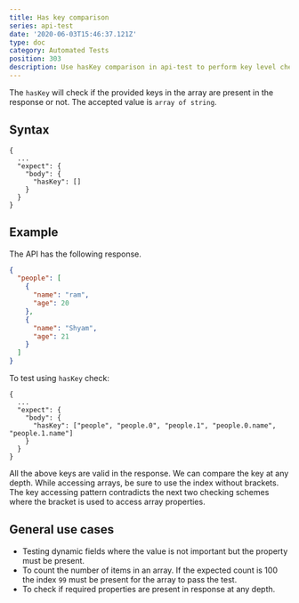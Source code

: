 ```yaml
---
title: Has key comparison
series: api-test
date: '2020-06-03T15:46:37.121Z'
type: doc
category: Automated Tests
position: 303
description: Use hasKey comparison in api-test to perform key level checks.
---
```


The `hasKey` will check if the provided keys in the array are present in the response or not. The accepted value is `array of string`.

## Syntax

```json{5}
{
  ...
  "expect": {
    "body": {
      "hasKey": []
    }
  }
}

```

## Example

The API has the following response.

```json
{
  "people": [
    {
      "name": "ram",
      "age": 20
    },
    {
      "name": "Shyam",
      "age": 21
    }
  ]
}
```

To test using `hasKey` check:

```json{5}
{
  ...
  "expect": {
    "body": {
      "hasKey": ["people", "people.0", "people.1", "people.0.name", "people.1.name"]
    }
  }
}
```

All the above keys are valid in the response. We can compare the key at any depth. While accessing arrays, be sure to use the index without brackets. The key accessing pattern contradicts the next two checking schemes where the bracket is used to access array properties.

## General use cases

- Testing dynamic fields where the value is not important but the property must be present.
- To count the number of items in an array. If the expected count is 100 the index `99` must be present for the array to pass the test.
- To check if required properties are present in response at any depth.
